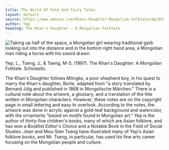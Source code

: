 ```yaml
---
title: The World Of Folk And Fairy Tales
layout: default
source: https://www.amazon.com/Khans-Daughter-Mongolian-Folktale/dp/0590483897/ref=sr_1_1?dchild=1&keywords=The+Khan%27s+Daughter%3A+A+Mongolian+Folktale&qid=1619453596&s=books&sr=1-1
author: Yep
heading: The Khan's Daughter - A Mongolian Folktale
---
```

<div class="summary left"><img src="{{"/assets/images/khans.jpg" | relative_url}}" alt="Taking up half of the space, a Mongolian girl wearing traditional garb looking out into the distance and in the bottom right hand area, a Mongolian man riding a horse with his sword drawn">

<p>Yep, L., Tseng, J., & Tseng, M-S. (1997). The Khan's Daughter: A Mongolian Folktale. Scholastic.</p>

<p>The Khan's Daughter follows Möngke, a poor shepherd boy, in his quest to marry the Khan's daughter, Borte, adapted from "a story translated by Bernard Jülg and published in 1868 in Mongolische Märchen." There is a cultural note about the artwork, a glossary, and a translation of the title written in Mongolian characters. However, these notes are on the copyright page in small lettering and easy to overlook. According to the notes, the artwork was done in acrylic against a gold-leaf background and watercolor, with the ornaments "based on motifs found in Mongolian art." Yep is the author of thirty-five children's books, many of which are Asian folklore, and has won a Booklist Editor's Choice and a Notable Book in the Field of Social Studies. Jean and Mou-Sien Tseng have illustrated many of Yep's Asian folklore books, and Mr. Tseng, in particular, has used his fine arts career focusing on the Mongolian people and culture.</p>
</div>
